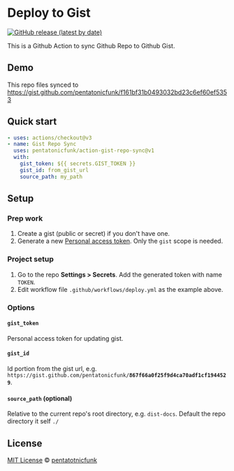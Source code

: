 # Deploy to Gist

[![GitHub release (latest by date)](https://img.shields.io/github/v/release/pentatonicfunk/action-gist-repo-sync.svg)](https://github.com/pentatonicfunk/action-gist-repo-sync/releases)

This is a Github Action to sync Github Repo to Github Gist.

## Demo

This repo files synced to https://gist.github.com/pentatonicfunk/f161bf31b0493032bd23c6ef60ef5353

## Quick start

```yml
- uses: actions/checkout@v3
- name: Gist Repo Sync
  uses: pentatonicfunk/action-gist-repo-sync@v1
  with:
    gist_token: ${{ secrets.GIST_TOKEN }}
    gist_id: from_gist_url
    source_path: my_path
```

## Setup

### Prep work

1. Create a gist (public or secret) if you don't have one.
1. Generate a new [Personal access token](https://github.com/settings/tokens/). Only the `gist` scope is needed.

### Project setup

1. Go to the repo **Settings > Secrets**. Add the generated token with name `TOKEN`.
1. Edit workflow file `.github/workflows/deploy.yml` as the example above.

### Options

#### `gist_token`

Personal access token for updating gist.

#### `gist_id`

Id portion from the gist url, e.g. `https://gist.github.com/pentatonicfunk/`**`867f66a0f25f9d4ca70adf1cf1944529`**.

#### `source_path` (optional)

Relative to the current repo's root directory, e.g. `dist-docs`. Default the repo directory it self `./`

## License

[MIT License](https://github.com/pentatonicfunk/action-gist-repo-sync/blob/main/LICENSE) ©
[pentatotnicfunk](https://github.com/pentatonicfunk)